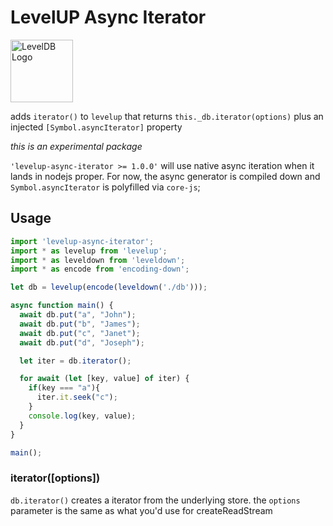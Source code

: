 # LevelUP Async Iterator 

<img alt="LevelDB Logo" height="100" src="http://leveldb.org/img/logo.svg">

adds `iterator()` to `levelup` that returns `this._db.iterator(options)` plus an injected `[Symbol.asyncIterator]` property

_this is an experimental package_

`'levelup-async-iterator >= 1.0.0'` will use native async iteration when it lands in nodejs proper. For now, the async generator is compiled down and `Symbol.asyncIterator` is polyfilled via `core-js`;

## Usage

```ts
import 'levelup-async-iterator';
import * as levelup from 'levelup';
import * as leveldown from 'leveldown';
import * as encode from 'encoding-down';

let db = levelup(encode(leveldown('./db')));

async function main() {
  await db.put("a", "John");
  await db.put("b", "James");
  await db.put("c", "Janet");
  await db.put("d", "Joseph");

  let iter = db.iterator();  

  for await (let [key, value] of iter) {
    if(key === "a"){
      iter.it.seek("c");
    }
    console.log(key, value);
  }
}

main();
```

<a name="open"></a>
### iterator([options])
<code>db.iterator()</code> creates a iterator from the underlying store. the <code>options</code> parameter is the same as what you'd use for createReadStream
